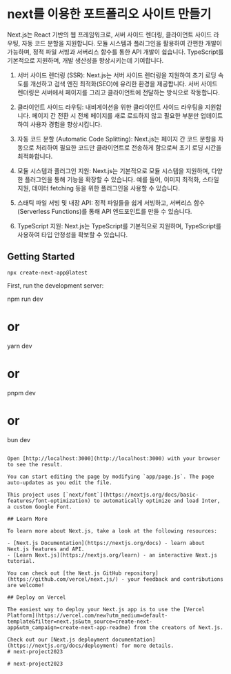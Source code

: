# next를 이용한 포트폴리오 사이트 만들기
Next.js는 React 기반의 웹 프레임워크로, 서버 사이드 렌더링, 클라이언트 사이드 라우팅, 자동 코드 분할을 지원합니다. 모듈 시스템과 플러그인을 활용하여 간편한 개발이 가능하며, 정적 파일 서빙과 서버리스 함수를 통한 API 개발이 쉽습니다. TypeScript를 기본적으로 지원하며, 개발 생산성을 향상시키는데 기여합니다.

1. 서버 사이드 렌더링 (SSR): Next.js는 서버 사이드 렌더링을 지원하여 초기 로딩 속도를 개선하고 검색 엔진 최적화(SEO)에 유리한 환경을 제공합니다. 서버 사이드 렌더링은 서버에서 페이지를 그리고 클라이언트에 전달하는 방식으로 작동합니다.

2. 클라이언트 사이드 라우팅: 내비게이션을 위한 클라이언트 사이드 라우팅을 지원합니다. 페이지 간 전환 시 전체 페이지를 새로 로드하지 않고 필요한 부분만 업데이트하여 사용자 경험을 향상시킵니다.

3. 자동 코드 분할 (Automatic Code Splitting): Next.js는 페이지 간 코드 분할을 자동으로 처리하여 필요한 코드만 클라이언트로 전송하게 함으로써 초기 로딩 시간을 최적화합니다.

4. 모듈 시스템과 플러그인 지원: Next.js는 기본적으로 모듈 시스템을 지원하며, 다양한 플러그인을 통해 기능을 확장할 수 있습니다. 예를 들어, 이미지 최적화, 스타일 지원, 데이터 fetching 등을 위한 플러그인을 사용할 수 있습니다.

5. 스태틱 파일 서빙 및 내장 API: 정적 파일들을 쉽게 서빙하고, 서버리스 함수 (Serverless Functions)를 통해 API 엔드포인트를 만들 수 있습니다.

6. TypeScript 지원: Next.js는 TypeScript를 기본적으로 지원하며, TypeScript를 사용하여 타입 안정성을 확보할 수 있습니다.

## Getting Started

`npx create-next-app@latest`

First, run the development server:

npm run dev
# or
yarn dev
# or
pnpm dev
# or
bun dev
```

Open [http://localhost:3000](http://localhost:3000) with your browser to see the result.

You can start editing the page by modifying `app/page.js`. The page auto-updates as you edit the file.

This project uses [`next/font`](https://nextjs.org/docs/basic-features/font-optimization) to automatically optimize and load Inter, a custom Google Font.

## Learn More

To learn more about Next.js, take a look at the following resources:

- [Next.js Documentation](https://nextjs.org/docs) - learn about Next.js features and API.
- [Learn Next.js](https://nextjs.org/learn) - an interactive Next.js tutorial.

You can check out [the Next.js GitHub repository](https://github.com/vercel/next.js/) - your feedback and contributions are welcome!

## Deploy on Vercel

The easiest way to deploy your Next.js app is to use the [Vercel Platform](https://vercel.com/new?utm_medium=default-template&filter=next.js&utm_source=create-next-app&utm_campaign=create-next-app-readme) from the creators of Next.js.

Check out our [Next.js deployment documentation](https://nextjs.org/docs/deployment) for more details.
#   n e x t - p r o j e c t 2 0 2 3 
 
 #   n e x t - p r o j e c t 2 0 2 3 
 
 
